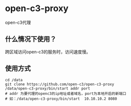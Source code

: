 # open-c3-proxy
open-c3代理

## 什么情况下使用？

跨区域访问open-c3的服务时，访问速度慢。

## 使用方式

```
cd /data
git clone https://github.com/open-c3/open-c3-proxy
/data/open-c3-proxy/bin/start addr port
# addr 为要代理的openc3的ip地址或者域名，port为本地开启的新端口
# 如：/data/open-c3-proxy/bin/start  10.10.10.2 8080
```
